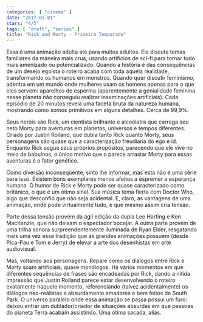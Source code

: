 ```yaml
---
categories: [ "cinema" ]
date: "2017-01-01"
stars: "4/5"
tags: [ "draft", "series" ]
title: "Rick and Morty - Primeira Temporada"
---
```

Essa é uma animação adulta até para muitos adultos. Ele discute temas familiares da maneira mais crua, usando artifícios de sci-fi para tornar tudo mais amenizado ou potencializado. Quando a história é das consequências de um desejo egoísta o roteiro acaba com toda aquela realidade, transformando os humanos em monstros. Quando quer discutir feminismo, adentra em um mundo onde mulheres usam os homens apenas para o que eles servem: aparelhos de esperma (aparentemente a genialidade feminina nesse planeta não conseguiu realizar inseminações artificiais). Cada episódio de 20 minutos revela uma faceta bruta da natureza humana, mostrando como somos primitivos em alguns detalhes. Cerca de 99,9%.

Seus heróis são Rick, um cientista brilhante e alcoólatra que carrega seu neto Morty para aventuras em planetas, universos e tempos diferentes. Criado por Justin Roiland, que dubla tanto Rick quanto Morty, seus personagens são quase que a caracterização freudiana do ego e id. Enquanto Rick segue seus próprios propósitos, parecendo que ele vive no meio de babuínos, o único motivo que o parece arrastar Morty para essas aventuras é o fator genético.

Como diversão inconseqüente, sinto lhe informar, mas esta não é uma série para isso. Existem bons exemplares menos afeitos a espremer a esperança humana. O humor de Rick e Morty pode ser quase caracterizado como britânico, o que é um ótimo sinal. Sua música tema flerta com Doctor Who, algo que desconfio que não seja acidental. E, claro, as vantagens de uma animação, onde pode virtualmente tudo, e que mesmo assim cria tensão.

Parte dessa tensão provém da ágil edição da dupla Lee Harting e Ken MacKenzie, que não deixam o espectador bocejar. A outra parte provém de uma trilha sonora surpreendentemente iluminada de Ryan Elder, resgatando mais uma vez essa tradição que as grandes animações possuem (desde Pica-Pau e Tom e Jerry) de elevar a arte dos desenhistas em arte audiovisual.

Mas, voltando aos personagens. Repare como os diálogos entre Rick e Morty soam artificiais, quase monólogos. Há vários momentos em que diferentes sequências de frases são encadeadas por Rick, dando a nítida impressão que Justin Roiland parece estar desenvolvendo o roteiro exatamente naquele momento, referenciando (talvez acidentalmente) os diálogos neo-realistas e absurdamente amadores e bem feitos de South Park. O universo paralelo onde essa animação se passa possui um furo: deixou entrar um dublador/criador de situações absurdas em que pessoas do planeta Terra acabam assistindo. Uma ótima sacada, aliás.
